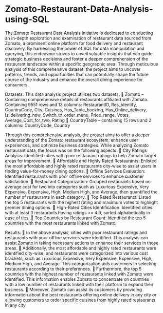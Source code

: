 # Zomato-Restaurant-Data-Analysis-using-SQL
The Zomato Restaurant Data Analysis initiative is dedicated to conducting an in-depth exploration and examination of restaurant data sourced from Zomato, a prominent online platform for food delivery and restaurant discovery. By harnessing the power of SQL for data manipulation and querying, this endeavour strives to unveil valuable insights that can guide strategic business decisions and foster a deeper comprehension of the restaurant landscape within a specific geographic area. Through meticulous analysis of this comprehensive dataset, the project aims to uncover patterns, trends, and opportunities that can potentially shape the future course of the industry and enhance the overall dining experience for consumers.

Datasets: This data analysis project utilizes two datasets.
	Zomato – Containing comprehensive details of restaurants affiliated with Zomato. Containing 9551 rows and 13 columns: RestaurantID, Res_identify, CountryCode, City, Cuisines, Has_Table_booking, Has_Online_delivery, Is_delivering_now, Switch_to_order_menu, Price_range, Votes, Average_Cost_for_two, Rating
	CountryTable – containing 15 rows and 2 columns: CountryCode, Country

Through this comprehensive analysis, the project aims to offer a deeper understanding of the Zomato restaurant ecosystem, enhance user experiences, and optimize business strategies.
While analyzing Zomato restaurant data, the focus was on the following aspects:
	City Ratings Analysis: Identified cities with poor restaurant ratings to help Zomato target areas for improvement.
	Affordable and Highly Rated Restaurants: Enlisted the most affordable and highly rated restaurants city-wise to assist users in finding value-for-money dining options.
	Offline Services Evaluation: Identified restaurants with poor offline services to enhance customer satisfaction.
	Restaurant Categorization: Grouped restaurants based on average cost for two into categories such as Luxurious Expensive, Very Expensive, Expensive, High, Medium High, and Average, then quantified the number of restaurants in each category.
	Top Rated Restaurants: Listed the top 5 restaurants with the highest rating and maximum votes to highlight premier dining options.
	High-Rated Cities Identification: Identified cities with at least 3 restaurants having ratings >= 4.9, sorted alphabetically in case of ties.
	Top Countries by Restaurant Count: Identified the top 5 countries with the most restaurants linked with Zomato.

Results:
	In the above analysis, cities with poor restaurant ratings and restaurants with poor offline services were identified. This analysis can assist Zomato in taking necessary actions to enhance their services in those areas.
	Additionally, the most affordable and highly rated restaurants were identified city-wise, and restaurants were categorized into various cost brackets, such as Luxurious Expensive, Very Expensive, Expensive, High, Medium High, and Average. This categorization aids customers in selecting restaurants according to their preferences.
	Furthermore, the top 5 countries with the highest number of restaurants linked with Zomato were identified. This information enables Zomato to concentrate on countries with a low number of restaurants linked with their platform to expand their business.
	Moreover, Zomato can assist its customers by providing information about the best restaurants offering online delivery in any city or allowing customers to order specific cuisines from highly rated restaurants in any city.
